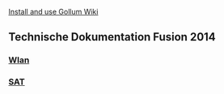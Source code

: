 [Install and use Gollum Wiki](http://127.0.0.1:4567/README)

## Technische Dokumentation Fusion 2014

### [Wlan](/Wlan)

### [SAT](/Sat)